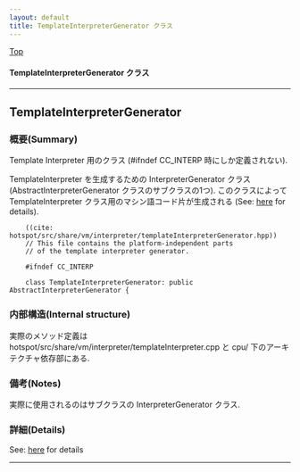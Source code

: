 ```yaml
---
layout: default
title: TemplateInterpreterGenerator クラス 
---
```

[Top](../index.html)

#### TemplateInterpreterGenerator クラス 



---
## <a name="nohkqt_6aC" id="nohkqt_6aC">TemplateInterpreterGenerator</a>

### 概要(Summary)
Template Interpreter 用のクラス (#ifndef CC_INTERP 時にしか定義されない).

TemplateInterpreter を生成するための InterpreterGenerator クラス
(AbstractInterpreterGenerator クラスのサブクラスの1つ).
このクラスによって TemplateInterpreter クラス用のマシン語コード片が生成される (See: [here](no7882AgC.html) for details).


```
    ((cite: hotspot/src/share/vm/interpreter/templateInterpreterGenerator.hpp))
    // This file contains the platform-independent parts
    // of the template interpreter generator.
    
    #ifndef CC_INTERP
    
    class TemplateInterpreterGenerator: public AbstractInterpreterGenerator {
```

### 内部構造(Internal structure)
実際のメソッド定義は hotspot/src/share/vm/interpreter/templateInterpreter.cpp と cpu/ 下のアーキテクチャ依存部にある.

### 備考(Notes)
実際に使用されるのはサブクラスの InterpreterGenerator クラス.




### 詳細(Details)
See: [here](../doxygen/classTemplateInterpreterGenerator.html) for details

---
